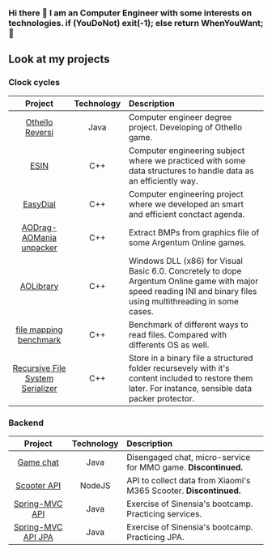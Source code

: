 ### Hi there 👋 I am an Computer Engineer with some interests on technologies. if (YouDoNot) exit(-1); else return WhenYouWant; 🤗

## Look at my projects

### Clock cycles

| **Project** | **Technology** | **Description** |
|     :---:    |     :---:      |     :---     |
| [Othello Reversi](https://github.com/iluque95/Othello)   | Java     | Computer engineer degree project. Developing of Othello game.    |
| [ESIN](https://github.com/iluque95/ESIN)    | C++       | Computer engineering subject where we practiced with some data structures to handle data as an efficiently way.      |
| [EasyDial](https://github.com/iluque95/easydialog)    | C++       | Computer engineering project where we developed an smart and efficient conctact agenda.      |
| [AODrag-AOMania unpacker](https://github.com/iluque95/AODrag-AOMania-unpacker)    | C++       | Extract BMPs from graphics file of some Argentum Online games.      |
| [AOLibrary](https://github.com/iluque95/AOLibrary)    | C++       | Windows DLL (x86) for Visual Basic 6.0. Concretely to dope Argentum Online game with major speed reading INI and binary files using multithreading in some cases.      |
| [file mapping benchmark](https://github.com/iluque95/file_mapping_benchmark)    | C++       | Benchmark of different ways to read files. Compared with differents OS as well.     |
| [Recursive File System Serializer](https://github.com/iluque95/recursive-file-system-serializer)    | C++       | Store in a binary file a structured folder recursevely with it's content included to restore them later. For instance, sensible data packer protector.     |


### Backend

| **Project** | **Technology** | **Description** |
|     :---:    |     :---:      |     :---     |
| [Game chat](https://github.com/iluque95/game-chat-backend)   | Java     | Disengaged chat, micro-service for MMO game. **Discontinued.**     |
| [Scooter API](https://github.com/iluque95/m365dashboard_api)   | NodeJS     | API to collect data from Xiaomi's M365 Scooter. **Discontinued.**    |
| [Spring-MVC API](https://github.com/iluque95/spring-mvc-code-exercise)   | Java     | Exercise of Sinensia's bootcamp. Practicing services.    |
| [Spring-MVC API JPA](https://github.com/iluque95/spring-mvc-jpa-example-exercise)   | Java     | Exercise of Sinensia's bootcamp. Practicing JPA.    |
